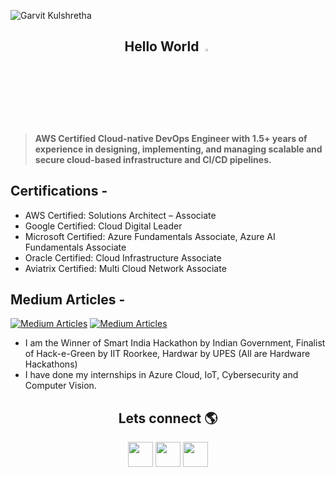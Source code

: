 ![Garvit Kulshretha](https://github.com/Garvitkul/Garvitkul/assets/83578615/f42f4863-ffbb-49f8-b0b9-216279ebf85a)

<h2 align="center"> Hello World <a href="https://www.gautamkrishnar.com/"><img src="https://media.giphy.com/media/hvRJCLFzcasrR4ia7z/giphy.gif" width="3%"></a> </h2>

> **AWS Certified Cloud-native DevOps Engineer with 1.5+ years of experience in designing, implementing, and managing scalable and secure cloud-based infrastructure and CI/CD pipelines.**

## Certifications -
- AWS Certified: Solutions Architect – Associate
- Google Certified: Cloud Digital Leader
- Microsoft Certified: Azure Fundamentals Associate, Azure AI Fundamentals Associate
- Oracle Certified: Cloud Infrastructure Associate
- Aviatrix Certified: Multi Cloud Network Associate

## Medium Articles - 
[![Medium Articles](https://miro.medium.com/v2/resize:fit:440/format:webp/1*bLWOKs0QzAPryb6E7s80LA.png)](https://medium.com/@garvitkulshrestha/conjuring-and-vanishing-s3-buckets-with-boto3-a-bewitching-blend-of-creation-and-destruction-799ffd102565) [![Medium Articles](https://miro.medium.com/v2/resize:fit:440/format:webp/1*uLwrHoVQo6WjIRgsYqabLA.png)](https://medium.com/@garvitkulshrestha/strengthening-security-and-compliance-for-amazon-sns-with-aws-security-hub-controls-c3c1c9e02478) 

- I am the Winner of Smart India Hackathon by Indian Government, Finalist of Hack-e-Green by IIT Roorkee, Hardwar by UPES (All are Hardware Hackathons)
- I have done my internships in Azure Cloud, IoT, Cybersecurity and Computer Vision.

 <h2 align="center">Lets connect 🌎</h2>
 
   <p align="center">
    <a href="https://www.linkedin.com/in/garvit-kulshrestha/" alt="Linkedin"><img src="https://img.icons8.com/doodle/48/000000/linkedin--v2.png" width="40"  height="40"/></a>
<!--    <img src="https://raw.githubusercontent.com/jayehernandez/jayehernandez/3f5402efef9a0ae89211a6e04609558e862ca616/readme/linkedin-fill.svg"> -->
    <a href="https://www.instagram.com/garvit_kulshrestha/" alt="Instagram"><img src="https://img.icons8.com/doodle/50/000000/instagram-new.png" width="40"  height="40"/></a>
<!--   <a href="https://medium.com/@iivday21" alt="Medium"><img src="https://img.icons8.com/color/48/000000/medium-monogram.png" width="40"  height="40"/></a> -->
    <a href="mailto:garvitindian@gmail.com" alt="Contact me"><img src="https://img.icons8.com/doodle/48/000000/apple-mail.png" width="40"  height="40"/></a>
<!--    <img src="https://raw.githubusercontent.com/jayehernandez/jayehernandez/3f5402efef9a0ae89211a6e04609558e862ca616/readme/mail-fill.svg"> -->
    
  </p>


